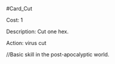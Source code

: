 #Card_Cut

Cost: 1

Description: Cut one hex.

Action:
    virus
        cut

//Basic skill in the post-apocalyptic world.